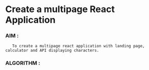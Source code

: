# Create a multipage React Application


### AIM :
       To create a multipage react application with landing page, calculator and API displaying characters.

### ALGORITHM :

